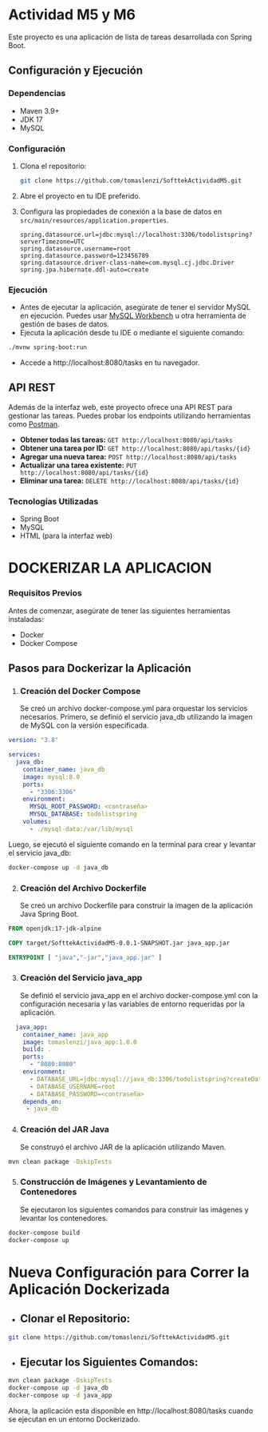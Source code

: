 # Actividad M5 y M6

Este proyecto es una aplicación de lista de tareas desarrollada con Spring Boot.

## Configuración y Ejecución

### Dependencias

- Maven 3.9+
- JDK 17
- MySQL

### Configuración

1. Clona el repositorio:

    ```bash
    git clone https://github.com/tomaslenzi/SofttekActividadM5.git
    ```

2. Abre el proyecto en tu IDE preferido.

3. Configura las propiedades de conexión a la base de datos en `src/main/resources/application.properties`.

    ```properties
    spring.datasource.url=jdbc:mysql://localhost:3306/todolistspring?serverTimezone=UTC
    spring.datasource.username=root
    spring.datasource.password=123456789
    spring.datasource.driver-class-name=com.mysql.cj.jdbc.Driver
    spring.jpa.hibernate.ddl-auto=create
    ```

### Ejecución

- Antes de ejecutar la aplicación, asegúrate de tener el servidor MySQL en ejecución. Puedes
  usar [MySQL Workbench](https://www.mysql.com/products/workbench/) u otra herramienta de gestión de bases de datos.
- Ejecuta la aplicación desde tu IDE o mediante el siguiente comando:

```bash
./mvnw spring-boot:run
```

- Accede a http://localhost:8080/tasks en tu navegador.

## API REST

Además de la interfaz web, este proyecto ofrece una API REST para gestionar las tareas. Puedes probar los endpoints
utilizando herramientas como [Postman](https://www.postman.com/).

- **Obtener todas las tareas:** `GET http://localhost:8080/api/tasks`
- **Obtener una tarea por ID:** `GET http://localhost:8080/api/tasks/{id}`
- **Agregar una nueva tarea:** `POST http://localhost:8080/api/tasks`
- **Actualizar una tarea existente:** `PUT http://localhost:8080/api/tasks/{id}`
- **Eliminar una tarea:** `DELETE http://localhost:8080/api/tasks/{id}`

### Tecnologías Utilizadas

- Spring Boot
- MySQL
- HTML (para la interfaz web)

# DOCKERIZAR LA APLICACION

### Requisitos Previos

Antes de comenzar, asegúrate de tener las siguientes herramientas instaladas:

* Docker
* Docker Compose

## Pasos para Dockerizar la Aplicación

1. ### Creación del Docker Compose

   Se creó un archivo docker-compose.yml para orquestar los servicios necesarios. Primero, 
   se definió el servicio java_db utilizando la imagen de MySQL con la versión especificada.

```yml
version: "3.8"

services:
  java_db:
    container_name: java_db
    image: mysql:8.0
    ports:
      - "3306:3306"
    environment:
      MYSQL_ROOT_PASSWORD: <contraseña>
      MYSQL_DATABASE: todolistspring
    volumes:
      - ./mysql-data:/var/lib/mysql
```
Luego, se ejecutó el siguiente comando en la terminal para crear y levantar el servicio java_db:

```bash
docker-compose up -d java_db
```

2. ### Creación del Archivo Dockerfile

   Se creó un archivo Dockerfile para construir la imagen de la aplicación Java Spring Boot.

```dockerfile
FROM openjdk:17-jdk-alpine

COPY target/SofttekActividadM5-0.0.1-SNAPSHOT.jar java_app.jar

ENTRYPOINT [ "java","-jar","java_app.jar" ]
```

3. ### Creación del Servicio java_app
   Se definió el servicio java_app en el archivo docker-compose.yml con la configuración necesaria y las variables de entorno requeridas por la aplicación.

```yml
  java_app:
    container_name: java_app
    image: tomaslenzi/java_app:1.0.0
    build: .
    ports:
      - "8080:8080"
    environment:
      - DATABASE_URL=jdbc:mysql://java_db:3306/todolistspring?createDatabaseIfNotExist=true
      - DATABASE_USERNAME=root
      - DATABASE_PASSWORD=<contraseña>
    depends_on:
     - java_db
```

4. ### Creación del JAR Java
   Se construyó el archivo JAR de la aplicación utilizando Maven.

```bash
mvn clean package -DskipTests
```

5. ### Construcción de Imágenes y Levantamiento de Contenedores
   Se ejecutaron los siguientes comandos para construir las imágenes y levantar los contenedores.

```bash
docker-compose build
docker-compose up
```

# Nueva Configuración para Correr la Aplicación Dockerizada

* ## Clonar el Repositorio:

```bash
git clone https://github.com/tomaslenzi/SofttekActividadM5.git
```

* ## Ejecutar los Siguientes Comandos:

```bash
mvn clean package -DskipTests
docker-compose up -d java_db
docker-compose up -d java_app
```

Ahora, la aplicación esta disponible en http://localhost:8080/tasks cuando se ejecutan en un entorno Dockerizado.